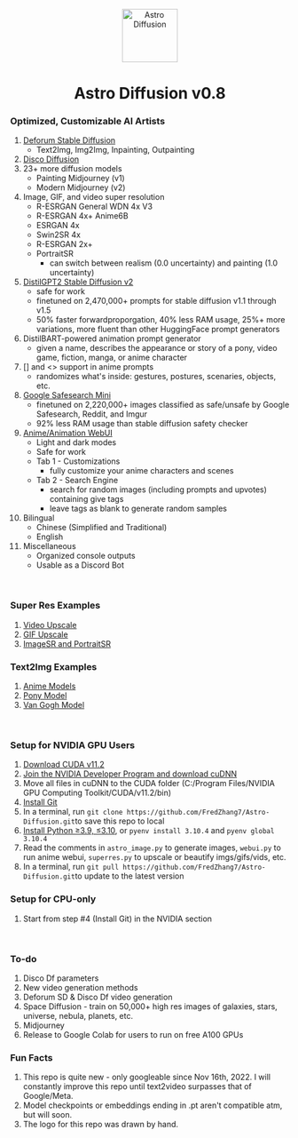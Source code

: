 <p align="center">
  <img width="100" height="96" src="https://cdn.discordapp.com/attachments/999941428052500632/1000242308177993748/vitchen2.png" alt="Astro Diffusion">
</p>
<h1 align="center">Astro Diffusion v0.8</h1>
 
 
### Optimized, Customizable AI Artists
<!-- Original Deforum SD: https://colab.research.google.com/github/deforum/stable-diffusion/blob/main/Deforum_Stable_Diffusion.ipynb -->

1. [Deforum Stable Diffusion](https://colab.research.google.com/drive/1FgiGFa6rkUMCyzxUOleusYWfp1LBr5Sh?usp=sharing)
   * Text2Img, Img2Img, Inpainting, Outpainting
2. [Disco Diffusion](https://colab.research.google.com/github/alembics/disco-diffusion/blob/main/Disco_Diffusion.ipynb)
3. 23+ more diffusion models
   * Painting Midjourney (v1)
   * Modern Midjourney (v2)
4. Image, GIF, and video super resolution
   * R-ESRGAN General WDN 4x V3
   * R-ESRGAN 4x+ Anime6B
   * ESRGAN 4x
   * Swin2SR 4x
   * R-ESRGAN 2x+
   * PortraitSR
      * can switch between realism (0.0 uncertainty) and painting (1.0 uncertainty)
5. [DistilGPT2 Stable Diffusion v2](https://huggingface.co/FredZhang7/distilgpt2-stable-diffusion-v2)
   * safe for work
   * finetuned on 2,470,000+ prompts for stable diffusion v1.1 through v1.5
   * 50% faster forwardproporgation, 40% less RAM usage, 25%+ more variations, more fluent than other HuggingFace prompt generators
6. DistilBART-powered animation prompt generator
   * given a name, describes the appearance or story of a pony, video game, fiction, manga, or anime character
7. [] and <> support in anime prompts
   * randomizes what's inside: gestures, postures, scenaries, objects, etc.
8. [Google Safesearch Mini](https://huggingface.co/FredZhang7/google-safesearch-mini)
   * finetuned on 2,220,000+ images classified as safe/unsafe by Google Safesearch, Reddit, and Imgur
   * 92% less RAM usage than stable diffusion safety checker
9. [Anime/Animation WebUI](./art_examples/anime_webui_preview.md)
   * Light and dark modes
   * Safe for work
   * Tab 1 - Customizations
      * fully customize your anime characters and scenes
   * Tab 2 - Search Engine
      * search for random images (including prompts and upvotes) containing give tags
      * leave tags as blank to generate random samples
10. Bilingual
    * Chinese (Simplified and Traditional)
    * English
11. Miscellaneous
    * Organized console outputs
    * Usable as a Discord Bot


<br>

### Super Res Examples
1. [Video Upscale](https://www.youtube.com/playlist?list=PLCFlAfr2X8n1oFJMEcVTCuq3df5yPcZEf)
2. [GIF Upscale](https://imgur.com/a/IEdJiyY)
3. [ImageSR and PortraitSR](https://imgur.com/a/bfRMEBt)

### Text2Img Examples
1. [Anime Models](/art_examples/astro_anime.md)
2. [Pony Model](/art_examples/astro_pony.md)
3. [Van Gogh Model](/art_examples/astro_van_gogh.md)

<br>

### Setup for NVIDIA GPU Users
1. [Download CUDA v11.2](https://developer.nvidia.com/cuda-downloads)
2. [Join the NVIDIA Developer Program and download cuDNN](https://developer.nvidia.com/rdp/cudnn-download)
3. Move all files in cuDNN to the CUDA folder (C:/Program Files/NVIDIA GPU Computing Toolkit/CUDA/v11.2/bin)
4. [Install Git](https://git-scm.com/downloads)
5. In a terminal, run `git clone https://github.com/FredZhang7/Astro-Diffusion.git​​` to save this repo to local
6. [Install Python ≥3.9, ≤3.10](https://www.python.org/downloads/), or `pyenv install 3.10.4` and `pyenv global 3.10.4`
7. Read the comments in `astro_image.py` to generate images, `webui.py` to run anime webui, `superres.py` to upscale or beautify imgs/gifs/vids, etc.
8. In a terminal, run `git pull https://github.com/FredZhang7/Astro-Diffusion.git​​` to update to the latest version


### Setup for CPU-only
1. Start from step #4 (Install Git) in the NVIDIA section

<br>

### To-do
1. Disco Df parameters
2. New video generation methods
3. Deforum SD & Disco Df video generation
4. Space Diffusion - train on 50,000+ high res images of galaxies, stars, universe, nebula, planets, etc.
5. Midjourney
6. Release to Google Colab for users to run on free A100 GPUs


### Fun Facts
1. This repo is quite new - only googleable since Nov 16th, 2022. I will constantly improve this repo until text2video surpasses that of Google/Meta.
2. Model checkpoints or embeddings ending in .pt aren't compatible atm, but will soon.
3. The logo for this repo was drawn by hand.

